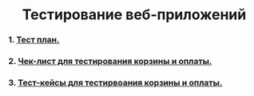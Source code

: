 <h1 align="center">Тестирование веб-приложений

### 1. [Тест план.](https://docs.google.com/spreadsheets/d/11ChZKJs05dv0OcD8vQL0WTkn6WpLLh5FrhNQ_4svUNY/edit#gid=0)

### 2. [Чек-лист для тестирования корзины и оплаты. ](https://docs.google.com/spreadsheets/d/1k9EBt9xaE0xYjjOvE2YZNJHAAUtabW_mUaEpxuJDw9M/edit#gid=1293047033)

### 3. [Тест-кейсы для тестирвоания корзины и оплаты. ](https://app.qase.io/project/G7?author=189&previewMode=side&suite=172)
